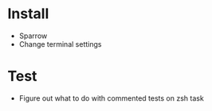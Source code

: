 # Install

* Sparrow
* Change terminal settings

# Test

* Figure out what to do with commented tests on zsh task
